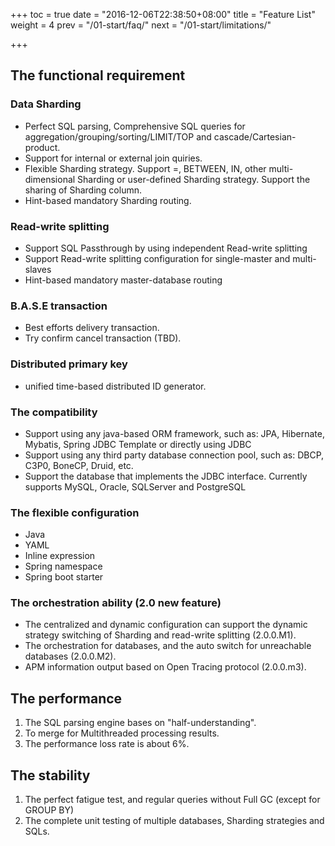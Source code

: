 +++
toc = true
date = "2016-12-06T22:38:50+08:00"
title = "Feature List"
weight = 4
prev = "/01-start/faq/"
next = "/01-start/limitations/"

+++

## The functional requirement

### Data Sharding 
* Perfect SQL parsing, Comprehensive SQL queries for aggregation/grouping/sorting/LIMIT/TOP and cascade/Cartesian-product.
* Support for internal or external join quiries.
* Flexible Sharding strategy. Support =, BETWEEN, IN, other multi-dimensional Sharding or user-defined Sharding strategy. Support the sharing of Sharding column.
* Hint-based mandatory Sharding routing.

### Read-write splitting
* Support SQL Passthrough by using independent Read-write splitting
* Support Read-write splitting configuration for single-master and multi-slaves
* Hint-based mandatory master-database routing

### B.A.S.E transaction
* Best efforts delivery transaction.
* Try confirm cancel transaction (TBD).

### Distributed primary key
* unified time-based distributed ID generator.

### The compatibility 
* Support using any java-based ORM framework, such as: JPA, Hibernate, Mybatis, Spring JDBC Template or directly using JDBC
* Support using any third party database connection pool, such as: DBCP, C3P0, BoneCP, Druid, etc.
* Support the database that implements the JDBC interface. Currently supports MySQL, Oracle, SQLServer and PostgreSQL

### The flexible configuration
* Java
* YAML
* Inline expression
* Spring namespace
* Spring boot starter

### The orchestration ability (2.0 new feature)
* The centralized and dynamic configuration can support the dynamic strategy switching of Sharding and read-write splitting (2.0.0.M1).
* The orchestration for databases, and the auto switch for unreachable databases (2.0.0.M2).
* APM information output based on Open Tracing protocol (2.0.0.m3).


## The performance
1. The SQL parsing engine bases on "half-understanding".
2. To merge for Multithreaded processing results.
3. The performance loss rate is about 6%.


## The stability 
1. The perfect fatigue test, and regular queries without Full GC (except for GROUP BY)
2. The complete unit testing of multiple databases, Sharding strategies and SQLs.

